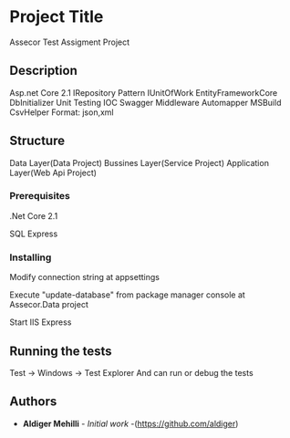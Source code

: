 ﻿# Project Title

Assecor Test Assigment Project

## Description

Asp.net Core 2.1
IRepository Pattern
IUnitOfWork
EntityFrameworkCore
DbInitializer
Unit Testing
IOC
Swagger
Middleware
Automapper
MSBuild
CsvHelper
Format: json,xml

## Structure

Data Layer(Data Project)
Bussines Layer(Service Project)
Application Layer(Web Api Project)



### Prerequisites

.Net Core 2.1

SQL Express

### Installing


Modify connection string at appsettings

Execute "update-database" from package manager console at Assecor.Data project

Start IIS Express


## Running the tests

Test -> Windows -> Test Explorer 
And can run or debug the tests


## Authors

* **Aldiger Mehilli** - *Initial work* -(https://github.com/aldiger)


